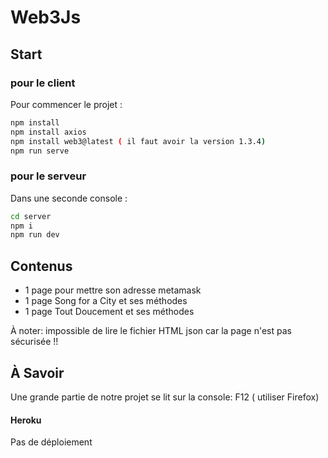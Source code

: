 # Web3Js
## Start
### pour le client
Pour commencer le projet :
```sh
npm install
npm install axios
npm install web3@latest ( il faut avoir la version 1.3.4)
npm run serve
```
### pour le serveur
Dans une seconde console :
```sh
cd server
npm i
npm run dev
```
## Contenus
- 1 page pour mettre son adresse metamask
- 1 page Song for a City et ses méthodes
- 1 page Tout Doucement et ses méthodes

À noter: impossible de lire le fichier HTML json car
la page n'est pas sécurisée !!

## À Savoir
Une grande partie de notre projet se lit sur la
console: F12 ( utiliser Firefox)

#### Heroku
Pas de déploiement

